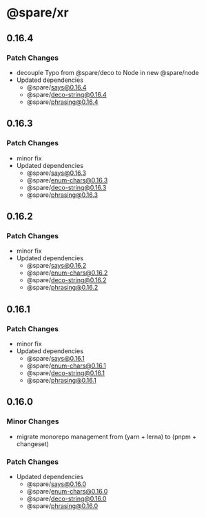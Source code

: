 # @spare/xr

## 0.16.4

### Patch Changes

- decouple Typo from @spare/deco to Node in new @spare/node
- Updated dependencies
  - @spare/says@0.16.4
  - @spare/deco-string@0.16.4
  - @spare/phrasing@0.16.4

## 0.16.3

### Patch Changes

- minor fix
- Updated dependencies
  - @spare/says@0.16.3
  - @spare/enum-chars@0.16.3
  - @spare/deco-string@0.16.3
  - @spare/phrasing@0.16.3

## 0.16.2

### Patch Changes

- minor fix
- Updated dependencies
  - @spare/says@0.16.2
  - @spare/enum-chars@0.16.2
  - @spare/deco-string@0.16.2
  - @spare/phrasing@0.16.2

## 0.16.1

### Patch Changes

- minor fix
- Updated dependencies
  - @spare/says@0.16.1
  - @spare/enum-chars@0.16.1
  - @spare/deco-string@0.16.1
  - @spare/phrasing@0.16.1

## 0.16.0

### Minor Changes

- migrate monorepo management from (yarn + lerna) to (pnpm + changeset)

### Patch Changes

- Updated dependencies
  - @spare/says@0.16.0
  - @spare/enum-chars@0.16.0
  - @spare/deco-string@0.16.0
  - @spare/phrasing@0.16.0

